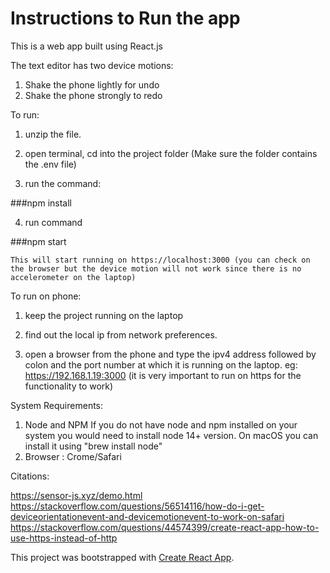 # Instructions to Run the app

This is a web app built using React.js

The text editor has two device motions:
1. Shake the phone lightly for undo
2. Shake the phone strongly to redo


To run:

1. unzip the file.

2. open terminal, cd into the project folder (Make sure the folder contains the .env file)

3. run the command:

###npm install 

4. run command
    
###npm start 
    
    This will start running on https://localhost:3000 (you can check on the browser but the device motion will not work since there is no accelerometer on the laptop)

To run on phone: 

1. keep the project running on the laptop

2. find out the local ip from network preferences. 

3. open a browser from the phone and type the ipv4 address followed by colon and the port number at which it is running on the laptop. eg: https://192.168.1.19:3000 (it is very important to run on https for the functionality to work)

System Requirements:

1. Node and NPM
    If you do not have node and npm installed on your system you would need to install node 14+ version.  On  macOS you can install it using "brew install node"
2. Browser : Crome/Safari

Citations:

https://sensor-js.xyz/demo.html https://stackoverflow.com/questions/56514116/how-do-i-get-deviceorientationevent-and-devicemotionevent-to-work-on-safari https://stackoverflow.com/questions/44574399/create-react-app-how-to-use-https-instead-of-http


This project was bootstrapped with [Create React App](https://github.com/facebook/create-react-app).
